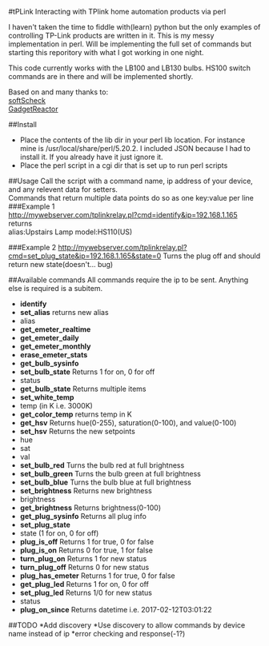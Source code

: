 #tPLink
Interacting with TPlink home automation products via perl

I haven't taken the time to fiddle with(learn) python but the only examples of controlling TP-Link products are written in it. This is my messy implementation in perl. Will be implementing the full set of commands but starting this reporitory with what I got working in one night.

This code currently works with the LB100 and LB130 bulbs. HS100 switch commands are in there and will be implemented shortly.

Based on and many thanks to:  
[softScheck](https://github.com/softScheck/tplink-smartplug)  
[GadgetReactor](https://github.com/GadgetReactor/pyHS100)

##Install
* Place the contents of the lib dir in your perl lib location. For instance mine is /usr/local/share/perl/5.20.2. I included JSON because I had to install it. If you already have it just ignore it.
* Place the perl script in a cgi dir that is set up to run perl scripts

##Usage
Call the script with a command name, ip address of your device, and any relevent data for setters.  
Commands that return multiple data points do so as one key:value per line
###Example 1  
http://mywebserver.com/tplinkrelay.pl?cmd=identify&ip=192.168.1.165  
returns  
alias:Upstairs Lamp
model:HS110(US)

###Example 2
http://mywebserver.com/tplinkrelay.pl?cmd=set_plug_state&ip=192.168.1.165&state=0
Turns the plug off and should return new state(doesn't... bug)

##Available commands
All commands require the ip to be sent. Anything else is required is a subitem.
* **identify**
* **set_alias** returns new alias
 * alias
* **get_emeter_realtime**
* **get_emeter_daily**
* **get_emeter_monthly**
* **erase_emeter_stats**
* **get_bulb_sysinfo**
* **set_bulb_state** Returns 1 for on, 0 for off
 * status
* **get_bulb_state** Returns multiple items
* **set_white_temp**
 * temp (in K i.e. 3000K)
* **get_color_temp** returns temp in K
* **get_hsv** Returns hue(0-255), saturation(0-100), and value(0-100)
* **set_hsv** Returns the new setpoints
 * hue
 * sat
 * val
* **set_bulb_red** Turns the bulb red at full brightness
* **set_bulb_green** Turns the bulb green at full brightness
* **set_bulb_blue** Turns the bulb blue at full brightness
* **set_brightness** Returns new brightness
 * brightness
* **get_brightness** Returns brightness(0-100)
* **get_plug_sysinfo** Returns all plug info
* **set_plug_state**
 * state (1 for on, 0 for off)
* **plug_is_off** Returns 1 for true, 0 for false
* **plug_is_on** Returns 0 for true, 1 for false
* **turn_plug_on** Returns 1 for new status
* **turn_plug_off** Returns 0 for new status
* **plug_has_emeter** Returns 1 for true, 0 for false
* **get_plug_led** Returns 1 for on, 0 for off
* **set_plug_led** Returns 1/0 for new status
 * status
* **plug_on_since** Returns datetime i.e. 2017-02-12T03:01:22


##TODO
*Add discovery
*Use discovery to allow commands by device name instead of ip
*error checking and response(-1?)




